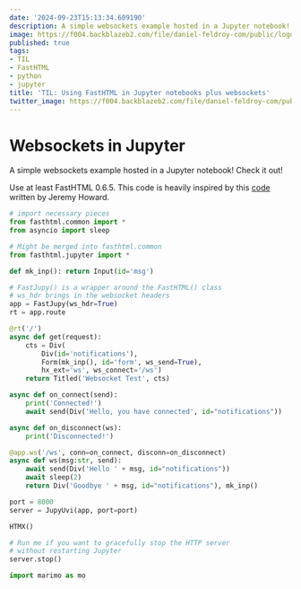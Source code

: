```yaml
---
date: '2024-09-23T15:13:34.609190'
description: A simple websockets example hosted in a Jupyter notebook!
image: https://f004.backblazeb2.com/file/daniel-feldroy-com/public/logos/til-1.png
published: true
tags:
- TIL
- FastHTML
- python
- jupyter
title: 'TIL: Using FastHTML in Jupyter notebooks plus websockets'
twitter_image: https://f004.backblazeb2.com/file/daniel-feldroy-com/public/logos/til-1.png
---
```


# Websockets in Jupyter

A simple websockets example hosted in a Jupyter notebook! Check it out!

Use at least FastHTML 0.6.5. This code is heavily inspired by this [code](https://docs.fastht.ml/tutorials/by_example.html#websockets) written by Jeremy Howard.

```python {.marimo unparsable="true"}
# import necessary pieces
from fasthtml.common import *
from asyncio import sleep

# Might be merged into fasthtml.common
from fasthtml.jupyter import *
```

```python {.marimo}
def mk_inp(): return Input(id='msg')
```

```python {.marimo}
# FastJupy() is a wrapper around the FastHTML() class
# ws_hdr brings in the websocket headers
app = FastJupy(ws_hdr=True)
rt = app.route
```

```python {.marimo}
@rt('/')
async def get(request):
    cts = Div(
        Div(id='notifications'),
        Form(mk_inp(), id='form', ws_send=True),
        hx_ext='ws', ws_connect='/ws')
    return Titled('Websocket Test', cts)
```

```python {.marimo}
async def on_connect(send):
    print('Connected!')
    await send(Div('Hello, you have connected', id="notifications"))

async def on_disconnect(ws):
    print('Disconnected!')
```

```python {.marimo}
@app.ws('/ws', conn=on_connect, disconn=on_disconnect)
async def ws(msg:str, send):
    await send(Div('Hello ' + msg, id="notifications"))
    await sleep(2)
    return Div('Goodbye ' + msg, id="notifications"), mk_inp()
```

```python {.marimo}
port = 8000
server = JupyUvi(app, port=port)
```

```python {.marimo}
HTMX()
```

```python {.marimo}
# Run me if you want to gracefully stop the HTTP server
# without restarting Jupyter
server.stop()
```

```python {.marimo}
import marimo as mo
```